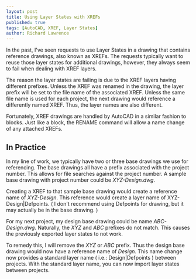 ```yaml
---
layout: post
title: Using Layer States with XREFs
published: true
tags: [AutoCAD, XREF, Layer States]
author: Richard Lawrence
---
```

In the past, I've seen requests to use Layer States in a drawing that contains reference drawings, also known as XREFs.  The requests typically want to reuse those layer states for additional drawings, however, they always seem to fail when dealing with XREF layers.

The reason the layer states are failing is due to the XREF layers having different prefixes.  Unless the XREF was renamed in the drawing, the layer prefix will be set to the file name of the associated XREF.  Unless the same file name is used for each project, the next drawing would reference a differently named XREF. Thus, the layer names are also different.

Fortunately, XREF drawings are handled by AutoCAD in a similar fashion to blocks.  Just like a block, the RENAME command will allow a name change of any attached XREFs.

## In Practice

In my line of work, we typically have two or three base drawings we use for referencing.  The base drawings all have a prefix associated with the project number.  This allows for file searches against the project number.  A sample base drawing with project number could be _XYZ-Design.dwg_.

Creating a XREF to that sample base drawing would create a reference name of _XYZ-Design_.  This reference would create a layer name of XYZ-Design&#124;Defpoints. ( I don't recommend using Defpoints for drawing, but it may actually be in the base drawing. )

For my next project, my design base drawing could be name _ABC-Design.dwg_.  Naturally, the _XYZ_ and _ABC_ prefixes do not match.  This causes the previously exported layer states to not work.

To remedy this, I will remove the _XYZ_ or _ABC_ prefix.  Thus the design base drawing would now have a reference name of _Design_.  This name change now provides a standard layer name ( i.e.: Design&#124;Defpoints ) between projects.  With the standard layer name, you can now import layer states between projects.